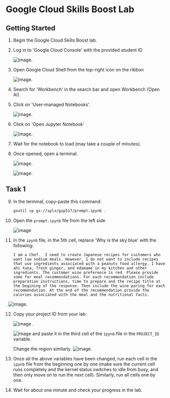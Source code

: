 # Google Cloud Skills Boost Lab

## Getting Started

1. Begin the Google Cloud Skills Boost lab.

2. Log in to 'Google Cloud Console' with the provided student ID 

   ![image](pics/cloud_console.png).

3. Open Google Cloud Shell from the top-right icon on the ribbon 

   ![image](pics/cloud_shell.png).

4. Search for 'Workbench' in the search bar and open Workbench (Open AI).

5. Click on 'User-managed Notebooks'. 

   ![image](pics/user_managed.png).

6. Click on 'Open Jupyter Notebook' 

   ![image](pics/open_jupyter.png).

7. Wait for the notebook to load (may take a couple of minutes).

8. Once opened, open a terminal. 

   ![image](pics/open_terminal.png).

   ![image](pics/terminal.png).

   
## Task 1

9. In the terminal, copy-paste this command: 

    ```bash
    gsutil cp gs://spls/gsp517/prompt.ipynb .
    ```

10. Open the `prompt.ipynb` file from the left side 

    ![image](pics/open_prompt.png)

11. In the `ipynb` file, in the 5th cell, replace 'Why is the sky blue' with the following:
    ```
    I am a Chef.  I need to create Japanese recipes for customers who want low sodium meals. However, I do not want to include recipes that use ingredients associated with a peanuts food allergy. I have ahi tuna, fresh ginger, and edamame in my kitchen and other ingredients. The customer wine preference is red. Please provide some for meal recommendations. For each recommendation include preparation instructions, time to prepare and the recipe title at the begining of the response. Then include the wine paring for each recommendation. At the end of the recommendation provide the calories associated with the meal and the nutritional facts.

   .
 ![image](pics/prior_change.png).

12. Copy your project ID from your lab 

    ![image](pics/project_id.png) .

    ![image](pics/project_id_change.png) and paste it in the third cell of the `ipynb` file in the `PROJECT_ID` variable. 


    Change the region similarly.
    ![image](pics/change_region.png). 

13. Once all the above variables have been changed, run each cell in the `ipynb` file from the beginning one by one (make sure the current cell runs completely and the kernel status switches to idle from busy, and then only move on to run the next cell). Similarly, run all cells one by one.

14. Wait for about one minute and check your progress in the lab.
